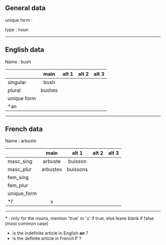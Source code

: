 ## General data

unique form :

type : noun

---

## English data

Name : bush

|             |  main  | alt 1 | alt 2 | alt 3 |
| :---------- | :----: | :---: | :---: | ----- |
| singular    |  bush  |       |       |       |
| plural      | bushes |       |       |       |
| unique form |        |       |       |       |
| \*an        |        |       |       |       |

---

## French data

Name : arbuste

|             |   main   |  alt 1   | alt 2 | alt 3 |
| :---------- | :------: | :------: | :---: | :---: |
| masc_sing   | arbuste  | buisson  |       |       |
| masc_plur   | arbustes | buissons |       |       |
| fem_sing    |          |          |       |       |
| fem_plur    |          |          |       |       |
| unique_form |          |          |       |       |
| \*l'        |    x     |          |       |       |

---

\* : only for the nouns, mention 'true' or 'x' if true, else leave blank if false (most common case)

- is the indefinite article in English **an** ?
- is the definite article in French **l'** ?
